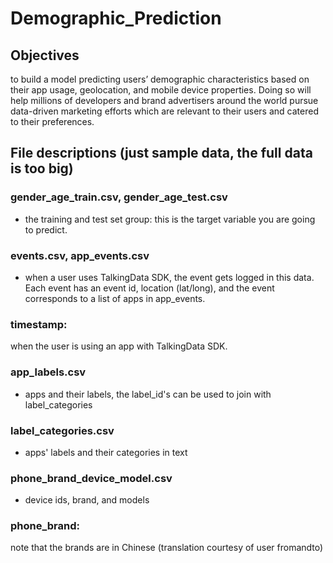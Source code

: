# Demographic_Prediction

## Objectives 
to build a model predicting users’ demographic characteristics based on their app usage, geolocation, and mobile device properties. Doing so will help millions of developers and brand advertisers around the world pursue data-driven marketing efforts which are relevant to their users and catered to their preferences.

## File descriptions (just sample data, the full data is too big)
### gender_age_train.csv, gender_age_test.csv 
- the training and test set group: this is the target variable you are going to predict.
### events.csv, app_events.csv 
- when a user uses TalkingData SDK, the event gets logged in this data. Each event has an event id, location (lat/long), and the event corresponds to a list of apps in app_events.
### timestamp: 
when the user is using an app with TalkingData SDK.
### app_labels.csv 
- apps and their labels, the label_id's can be used to join with label_categories
### label_categories.csv 
- apps' labels and their categories in text
### phone_brand_device_model.csv 
- device ids, brand, and models
### phone_brand: 
note that the brands are in Chinese (translation courtesy of user fromandto) 
